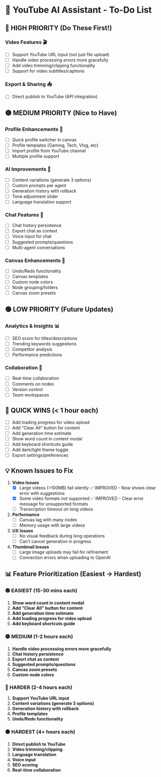 # 📝 YouTube AI Assistant - To-Do List

## 🔴 HIGH PRIORITY (Do These First!)

### Video Features 🎬
- [ ] Support YouTube URL input (not just file upload)
- [ ] Handle video processing errors more gracefully
- [ ] Add video trimming/clipping functionality
- [ ] Support for video subtitles/captions

### Export & Sharing 📤
- [ ] Direct publish to YouTube (API integration)

## 🟡 MEDIUM PRIORITY (Nice to Have)

### Profile Enhancements 👤
- [ ] Quick profile switcher in canvas
- [ ] Profile templates (Gaming, Tech, Vlog, etc)
- [ ] Import profile from YouTube channel
- [ ] Multiple profile support

### AI Improvements 🤖
- [ ] Content variations (generate 3 options)
- [ ] Custom prompts per agent
- [ ] Generation history with rollback
- [ ] Tone adjustment slider
- [ ] Language translation support

### Chat Features 💬
- [ ] Chat history persistence
- [ ] Export chat as context
- [ ] Voice input for chat
- [ ] Suggested prompts/questions
- [ ] Multi-agent conversations

### Canvas Enhancements 🎨
- [ ] Undo/Redo functionality
- [ ] Canvas templates
- [ ] Custom node colors
- [ ] Node grouping/folders
- [ ] Canvas zoom presets

## 🟢 LOW PRIORITY (Future Updates)

### Analytics & Insights 📊
- [ ] SEO score for titles/descriptions
- [ ] Trending keywords suggestions
- [ ] Competitor analysis
- [ ] Performance predictions

### Collaboration 👥
- [ ] Real-time collaboration
- [ ] Comments on nodes
- [ ] Version control
- [ ] Team workspaces

## 🎯 QUICK WINS (< 1 hour each)

- [ ] Add loading progress for video upload
- [ ] Add "Clear All" button for content
- [ ] Add generation time estimate
- [ ] Show word count in content modal
- [ ] Add keyboard shortcuts guide
- [ ] Add dark/light theme toggle
- [ ] Export settings/preferences

## 💡 Known Issues to Fix

1. **Video Issues**
   - [x] Large videos (>100MB) fail silently ✅ IMPROVED - Now shows clear error with suggestions
   - [x] Some video formats not supported ✅ IMPROVED - Clear error message for unsupported formats
   - [ ] Transcription timeout on long videos

2. **Performance**
   - [ ] Canvas lag with many nodes
   - [ ] Memory usage with large videos

3. **UX Issues**
   - [ ] No visual feedback during long operations
   - [ ] Can't cancel generation in progress

4. **Thumbnail Issues**
   - [ ] Large image uploads may fail for refinement
   - [ ] Connection errors when uploading to OpenAI

## 📊 Feature Prioritization (Easiest → Hardest)

### 🟢 EASIEST (15-30 mins each)
1. **Show word count in content modal**
2. **Add "Clear All" button for content**
3. **Add generation time estimate**
4. **Add loading progress for video upload**
5. **Add keyboard shortcuts guide**

### 🟡 MEDIUM (1-2 hours each)
1. **Handle video processing errors more gracefully**
2. **Chat history persistence**
3. **Export chat as context**
4. **Suggested prompts/questions**
5. **Canvas zoom presets**
6. **Custom node colors**

### 🔴 HARDER (2-4 hours each)
1. **Support YouTube URL input**
2. **Content variations (generate 3 options)**
3. **Generation history with rollback**
4. **Profile templates**
5. **Undo/Redo functionality**

### ⚫ HARDEST (4+ hours each)
1. **Direct publish to YouTube**
2. **Video trimming/clipping**
3. **Language translation**
4. **Voice input**
5. **SEO scoring**
6. **Real-time collaboration**